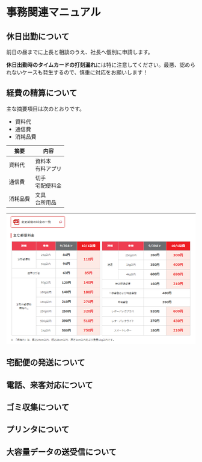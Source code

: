# 事務関連マニュアル

## 休日出勤について

前日の昼までに上長と相談のうえ、社長へ個別に申請します。

**休日出勤時のタイムカードの打刻漏れ**には特に注意してください。最悪、認められないケースも発生するので、慎重に対応をお願いします！

## 経費の精算について

主な摘要項目は次のとおりです。

- 資料代
- 通信費
- 消耗品費

| 摘要     | 内容                 |
| -------- | -------------------- |
| 資料代   | 資料本<br>有料アプリ |
| 通信費   | 切手<br>宅配便料金   |
| 消耗品費 | 文具<br>台所用品     |

![切手代](img/one_price.png)

## 宅配便の発送について

## 電話、来客対応について

## ゴミ収集について

## プリンタについて

## 大容量データの送受信について
